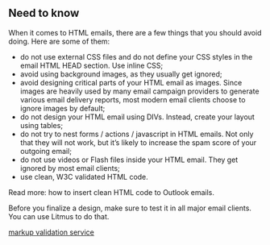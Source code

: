 ## Need to know

When it comes to HTML emails, there are a few things that you should avoid doing. Here are some of them:

- do not use external CSS files and do not define your CSS styles in the email HTML HEAD section. Use inline CSS;
- avoid using background images, as they usually get ignored;
- avoid designing critical parts of your HTML email as images. Since images are heavily used by many email campaign providers to generate various email delivery reports, most modern email clients choose to ignore images by default;
- do not design your HTML email using DIVs. Instead, create your layout using tables;
- do not try to nest forms / actions / javascript in HTML emails. Not only that they will not work, but it’s likely to increase the spam score of your outgoing email;
- do not use videos or Flash files inside your HTML email. They get ignored by most email clients;
- use clean, W3C validated HTML code.

Read more: how to insert clean HTML code to Outlook emails.


Before you finalize a design, make sure to test it in all major email clients. You can use Litmus to do that.

[markup validation service](https://validator.w3.org/)